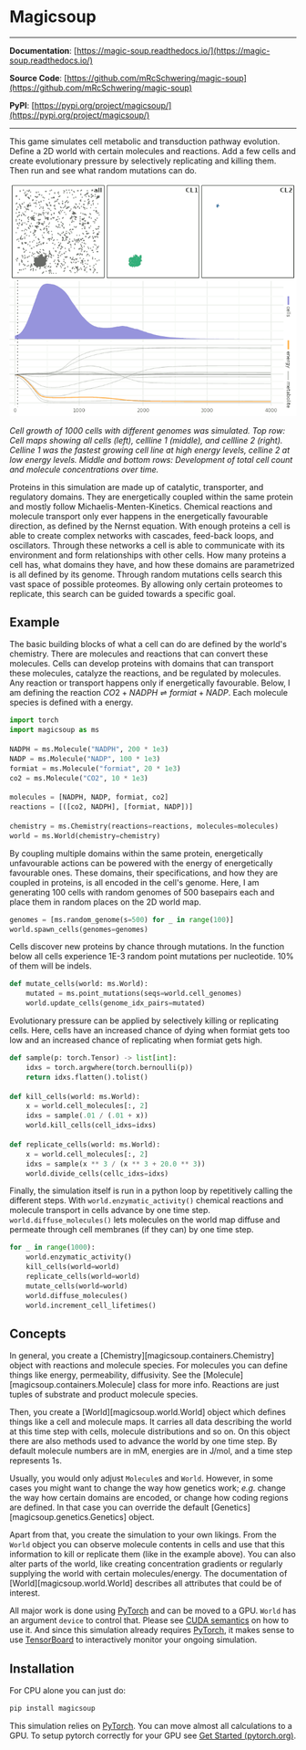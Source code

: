 # Magicsoup

---

**Documentation**: [https://magic-soup.readthedocs.io/](https://magic-soup.readthedocs.io/)

**Source Code**: [https://github.com/mRcSchwering/magic-soup](https://github.com/mRcSchwering/magic-soup)

**PyPI**: [https://pypi.org/project/magicsoup/](https://pypi.org/project/magicsoup/)

---

This game simulates cell metabolic and transduction pathway evolution.
Define a 2D world with certain molecules and reactions.
Add a few cells and create evolutionary pressure by selectively replicating and killing them.
Then run and see what random mutations can do.

![random cells](./img/animation.gif)

_Cell growth of 1000 cells with different genomes was simulated. Top row: Cell maps showing all cells (left), cellline 1 (middle), and cellline 2 (right). Celline 1 was the fastest growing cell line at high energy levels, celline 2 at low energy levels. Middle and bottom rows: Development of total cell count and molecule concentrations over time._

Proteins in this simulation are made up of catalytic, transporter, and regulatory domains.
They are energetically coupled within the same protein and mostly follow Michaelis-Menten-Kinetics.
Chemical reactions and molecule transport only ever happens in the energetically favourable direction, as defined by the Nernst equation.
With enough proteins a cell is able to create complex networks with cascades, feed-back loops, and oscillators.
Through these networks a cell is able to communicate with its environment and form relationships with other cells.
How many proteins a cell has, what domains they have, and how these domains are parametrized is all defined by its genome.
Through random mutations cells search this vast space of possible proteomes.
By allowing only certain proteomes to replicate, this search can be guided towards a specific goal.

## Example

The basic building blocks of what a cell can do are defined by the world's chemistry.
There are molecules and reactions that can convert these molecules.
Cells can develop proteins with domains that can transport these molecules,
catalyze the reactions, and be regulated by molecules.
Any reaction or transport happens only if energetically favourable.
Below, I am defining the reaction $CO2 + NADPH \rightleftharpoons formiat + NADP$.
Each molecule species is defined with a energy.

```python
import torch
import magicsoup as ms

NADPH = ms.Molecule("NADPH", 200 * 1e3)
NADP = ms.Molecule("NADP", 100 * 1e3)
formiat = ms.Molecule("formiat", 20 * 1e3)
co2 = ms.Molecule("CO2", 10 * 1e3)

molecules = [NADPH, NADP, formiat, co2]
reactions = [([co2, NADPH], [formiat, NADP])]

chemistry = ms.Chemistry(reactions=reactions, molecules=molecules)
world = ms.World(chemistry=chemistry)
```

By coupling multiple domains within the same protein, energetically unfavourable actions
can be powered with the energy of energetically favourable ones.
These domains, their specifications, and how they are coupled in proteins, is all encoded in the cell's genome.
Here, I am generating 100 cells with random genomes of 500 basepairs each and place them
in random places on the 2D world map.

```python
genomes = [ms.random_genome(s=500) for _ in range(100)]
world.spawn_cells(genomes=genomes)
```

Cells discover new proteins by chance through mutations.
In the function below all cells experience 1E-3 random point mutations per nucleotide.
10% of them will be indels.

```python
def mutate_cells(world: ms.World):
    mutated = ms.point_mutations(seqs=world.cell_genomes)
    world.update_cells(genome_idx_pairs=mutated)
```

Evolutionary pressure can be applied by selectively killing or replicating cells.
Here, cells have an increased chance of dying when formiat gets too low
and an increased chance of replicating when formiat gets high.

```python
def sample(p: torch.Tensor) -> list[int]:
    idxs = torch.argwhere(torch.bernoulli(p))
    return idxs.flatten().tolist()

def kill_cells(world: ms.World):
    x = world.cell_molecules[:, 2]
    idxs = sample(.01 / (.01 + x))
    world.kill_cells(cell_idxs=idxs)

def replicate_cells(world: ms.World):
    x = world.cell_molecules[:, 2]
    idxs = sample(x ** 3 / (x ** 3 + 20.0 ** 3))
    world.divide_cells(cellc_idxs=idxs)
```

Finally, the simulation itself is run in a python loop by repetitively calling the different steps.
With `world.enzymatic_activity()` chemical reactions and molecule transport
in cells advance by one time step.
`world.diffuse_molecules()` lets molecules on the world map diffuse and permeate through cell membranes
(if they can) by one time step.

```python
for _ in range(1000):
    world.enzymatic_activity()
    kill_cells(world=world)
    replicate_cells(world=world)
    mutate_cells(world=world)
    world.diffuse_molecules()
    world.increment_cell_lifetimes()
```

## Concepts

In general, you create a [Chemistry][magicsoup.containers.Chemistry] object with reactions and molecule species.
For molecules you can define things like energy, permeability, diffusivity.
See the [Molecule][magicsoup.containers.Molecule] class for more info.
Reactions are just tuples of substrate and product molecule species.

Then, you create a [World][magicsoup.world.World] object which defines things like a cell and molecule maps.
It carries all data describing the world at this time step with cells, molecule distributions and so on.
On this object there are also methods used to advance the world by one time step.
By default molecule numbers are in mM, energies are in J/mol, and a time step represents 1s.

Usually, you would only adjust `Molecule`s and `World`.
However, in some cases you might want to change the way how genetics work;
_e.g._ change the way how certain domains are encoded, or change how coding regions are defined.
In that case you can override the default [Genetics][magicsoup.genetics.Genetics] object.

Apart from that, you create the simulation to your own likings.
From the `World` object you can observe molecule contents in cells
and use that this information to kill or replicate them (like in the example above).
You can also alter parts of the world, like creating concentration gradients
or regularly supplying the world with certain molecules/energy.
The documentation of [World][magicsoup.world.World] describes all attributes that could be of interest.

All major work is done using [PyTorch](https://pytorch.org/) and can be moved to a GPU.
`World` has an argument `device` to control that.
Please see [CUDA semantics](https://pytorch.org/docs/stable/notes/cuda.html) on how to use it.
And since this simulation already requires [PyTorch](https://pytorch.org/), it makes sense
to use [TensorBoard](https://pytorch.org/docs/stable/tensorboard.html) to interactively monitor your ongoing simulation.

## Installation

For CPU alone you can just do:

```bash
pip install magicsoup
```

This simulation relies on [PyTorch](https://pytorch.org/).
You can move almost all calculations to a GPU.
To setup pytorch correctly for your GPU see [Get Started (pytorch.org)](https://pytorch.org/get-started/locally/).
